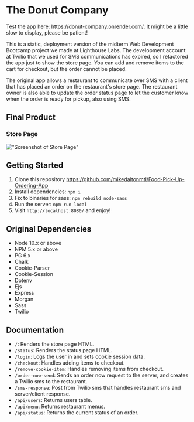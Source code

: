 The Donut Company
=========

Test the app here: https://donut-company.onrender.com/.
It might be a little slow to display, please be patient!

This is a static, deployment version of the midterm Web Development Bootcamp project we made at Lighthouse Labs.
The development account at Twilio that we used for SMS communications has expired, so I refactored the app just to 
show the store page. You can add and remove items to the cart for checkout, but the order cannot be placed.

The original app allows a restaurant to communicate over SMS with a client that has placed an order on the restaurant's store page. The restaurant owner is also able to update the order status page to let the customer know when the order is ready for pickup, also using SMS.

## Final Product

### Store Page
!["Screenshot of Store Page"](./public/images/donuts.gif)



## Getting Started

1. Clone this repository https://github.com/mikedaltonmtl/Food-Pick-Up-Ordering-App
2. Install dependencies: `npm i`
3. Fix to binaries for sass: `npm rebuild node-sass`
4. Run the server: `npm run local`
5. Visit `http://localhost:8080/` and enjoy!


## Original Dependencies

- Node 10.x or above
- NPM 5.x or above
- PG 6.x
- Chalk
- Cookie-Parser
- Cookie-Session
- Dotenv
- Ejs
- Express
- Morgan
- Sass
- Twilio


## Documentation

- `/`: Renders the store page HTML.
- `/status`: Renders the status page HTML.
- `/login`: Logs the user in and sets cookie session data.
- `/checkout`: Handles adding items to checkout.
- `/remove-cookie-item`: Handles removing items from checkout.
- `/order-now-send`: Sends an order now request to the server, and creates a Twilio sms to the restaurant.
- `/sms-response`: Post from Twilio sms that handles restaurant sms and server/client response.
- `/api/users`: Returns users table.
- `/api/menu`: Returns restaurant menus.
- `/api/status`: Returns the current status of an order.
